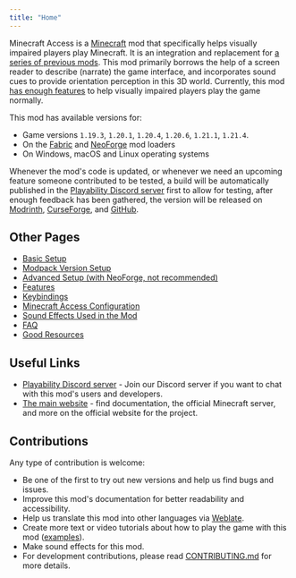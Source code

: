 ```yaml
---
title: "Home"
---
```


Minecraft Access is a [Minecraft](https://minecraft.net) mod that specifically helps visually impaired players play Minecraft.
It is an integration and replacement for [a series of previous mods](https://github.com/accessible-minecraft).
This mod primarily borrows the help of a screen reader to describe (narrate) the game interface, and incorporates sound cues to provide orientation perception in this 3D world.
Currently, this mod [has enough features](https://docs.mcaccess.org/faq#is-the-mod-enough-to-play-the-game-normally) to help visually impaired players play the game normally.

This mod has available versions for:

* Game versions `1.19.3`, `1.20.1`, `1.20.4`, `1.20.6`, `1.21.1`, `1.21.4`.
* On the [Fabric](https://fabricmc.net/use/installer/) and [NeoForge](https://neoforged.net) mod loaders
* On Windows, macOS and Linux operating systems

Whenever the mod's code is updated, or whenever we need an upcoming feature someone contributed to be tested, a build will be automatically published in the [Playability Discord server](https://discord.gg/yQjjsDqWQX) first to allow for testing, after enough feedback has been gathered, the version will be released on [Modrinth](https://modrinth.com/mod/minecraft-access/versions), [CurseForge](https://legacy.curseforge.com/minecraft/mc-mods/blind-accessibility/files), and [GitHub](https://github.com/minecraft-access/minecraft-access/releases).

## Other Pages

* [Basic Setup](https://docs.mcaccess.org/setup/basic)
* [Modpack Version Setup](https://docs.mcaccess.org/setup/modpack)
* [Advanced Setup (with NeoForge, not recommended)](https://docs.mcaccess.org/setup/advanced)
* [Features](https://docs.mcaccess.org/features)
* [Keybindings](https://docs.mcaccess.org/keybindings)
* [Minecraft Access Configuration](https://docs.mcaccess.org/config)
* [Sound Effects Used in the Mod](https://docs.mcaccess.org/sounds)
* [FAQ](https://docs.mcaccess.org/faq)
* [Good Resources](https://docs.mcaccess.org/good-resources)

## Useful Links

* [Playability Discord server](https://discord.gg/yQjjsDqWQX) - Join our Discord server if you want to chat with this mod's users and developers.
* [The main website](https://mcaccess.org) - find documentation, the official Minecraft server, and more on the official website for the project.

## Contributions

Any type of contribution is welcome:

* Be one of the first to try out new versions and help us find bugs and issues.
* Improve this mod's documentation for better readability and accessibility.
* Help us translate this mod into other languages via [Weblate](https://hosted.weblate.org/engage/minecraft-access/).
* Create more text or video tutorials about how to play the game with this mod ([examples](https://docs.mcaccess.org/good-resources#gameplay-with-this-mod)).
* Make sound effects for this mod.
* For development contributions, please read [CONTRIBUTING.md](https://github.com/minecraft-access/minecraft-access/blob/dev/CONTRIBUTING.md) for more details.
